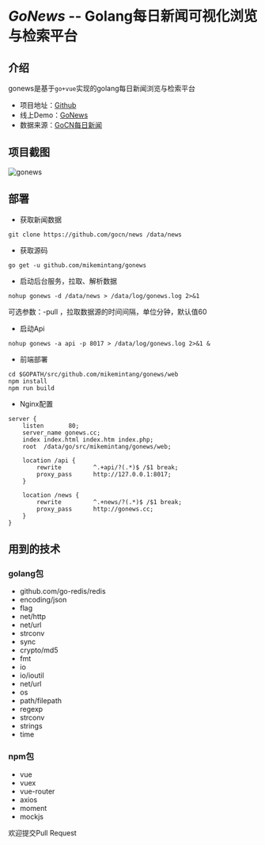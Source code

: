 # *GoNews*  -- Golang每日新闻可视化浏览与检索平台


## 介绍

gonews是基于`go+vue`实现的golang每日新闻浏览与检索平台

- 项目地址：[Github](https://github.com/mikemintang/gonews)
- 线上Demo：[GoNews](http://gonews.cc)
- 数据来源：[GoCN每日新闻](https://github.com/gocn/news)

## 项目截图

![gonews](gonews.jpg)

## 部署


- 获取新闻数据

```
git clone https://github.com/gocn/news /data/news
```

- 获取源码

```
go get -u github.com/mikemintang/gonews
```

- 启动后台服务，拉取、解析数据

```
nohup gonews -d /data/news > /data/log/gonews.log 2>&1 
```

可选参数：-pull <minutes> ，拉取数据源的时间间隔，单位分钟，默认值60

- 启动Api

```
nohup gonews -a api -p 8017 > /data/log/gonews.log 2>&1 &
```

- 前端部署

```
cd $GOPATH/src/github.com/mikemintang/gonews/web
npm install
npm run build
```

- Nginx配置

```
server {
    listen       80;
    server_name gonews.cc;
    index index.html index.htm index.php;
    root  /data/go/src/mikemintang/gonews/web;

    location /api {
        rewrite         ^.+api/?(.*)$ /$1 break;
        proxy_pass      http://127.0.0.1:8017;
    }

    location /news {
        rewrite         ^.+news/?(.*)$ /$1 break;
        proxy_pass      http://gonews.cc;
    }
}
```


## 用到的技术

### golang包

- github.com/go-redis/redis
- encoding/json
- flag
- net/http
- net/url
- strconv
- sync
- crypto/md5
- fmt
- io
- io/ioutil
- net/url
- os
- path/filepath
- regexp
- strconv
- strings
- time

### npm包

- vue
- vuex
- vue-router
- axios
- moment
- mockjs


欢迎提交Pull Request


